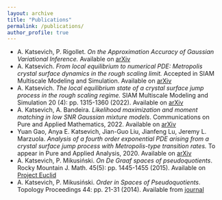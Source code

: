 ```yaml
---
layout: archive
title: "Publications"
permalink: /publications/
author_profile: true
---
```

- A. Katsevich, P. Rigollet. *On the Approximation Accuracy of Gaussian Variational Inference.* Available on [arXiv](https://arxiv.org/abs/2301.02168)
- A. Katsevich. *From local equilibrium to numerical PDE: Metropolis crystal surface dynamics in the rough scaling limit.* Accepted in SIAM Multiscale Modeling and Simulation. Available on [arXiv](https://arxiv.org/abs/2108.03527)
- A. Katsevich. *The local equilibrium state of a crystal surface jump process in the rough scaling regime.* SIAM Multiscale Modeling and Simulation 20 (4): pp. 1315-1360 (2022). Available on [arXiv](https://arxiv.org/abs/2106.04652)
- A. Katsevich, A. Bandeira. *Likelihood maximization and moment matching in low SNR Gaussian mixture models*. Communications on Pure and Applied Mathematics, 2022. Available on [arXiv](https://arxiv.org/abs/2006.15202)
- Yuan Gao, Anya E. Katsevich, Jian-Guo Liu, Jianfeng Lu, Jeremy L. Marzuola. *Analysis of a fourth order exponential PDE arising from a crystal surface jump process with Metropolis-type transition rates.* To appear in Pure and Applied Analysis, 2020. Available on [arXiv](https://arxiv.org/abs/2003.07236)
-  A. Katsevich, P. Mikusiński. *On De Graaf spaces of pseudoquotients*. Rocky Mountain J. Math. 45(5): pp. 1445-1455 (2015). Available on [Project Euclid](https://projecteuclid.org/journals/rocky-mountain-journal-of-mathematics/volume-45/issue-5/On-De-Graaf-spaces-of-pseudoquotients/10.1216/RMJ-2015-45-5-1445.full)
- A. Katsevich, P. Mikusiński. *Order in Spaces of Pseudoquotients*. Topology Proceedings 44: pp. 21-31 (2014). Available from [journal](http://topology.nipissingu.ca/tp/reprints/v44/tp44003.pdf)
